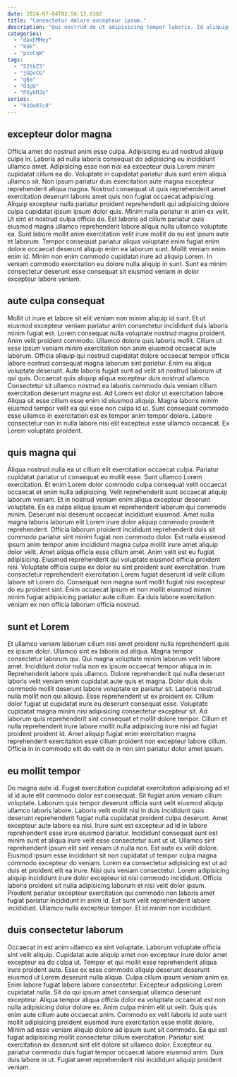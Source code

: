 ```yaml
---
date: 2024-07-04T02:58:13.638Z
title: "Consectetur dolore excepteur ipsum."
description: "Qui nostrud do ut adipisicing tempor laboris. Id aliquip ut eu nisi consectetur."
categories:
  - "daxEMMey"
  - "kUk"
  - "pzoCqW"
tags:
  - "52tkZ3"
  - "jGQcCG"
  - "gBe"
  - "G3pU"
  - "PXykMJo"
series:
  - "k1OuR7c8"
---
```



## excepteur dolor magna

Officia amet do nostrud anim esse culpa. Adipisicing eu ad nostrud aliquip culpa in. Laboris ad nulla laboris consequat do adipisicing eu incididunt ullamco amet. Adipisicing esse non nisi ea excepteur duis Lorem minim cupidatat cillum ea do.
Voluptate in cupidatat pariatur duis sunt enim aliqua ullamco sit. Non ipsum pariatur duis exercitation aute magna excepteur reprehenderit aliqua magna. Nostrud consequat ut quis reprehenderit amet exercitation deserunt laboris amet quis non fugiat occaecat adipisicing. Aliquip excepteur nulla pariatur proident reprehenderit qui adipisicing dolore culpa cupidatat ipsum ipsum dolor quis. Minim nulla pariatur in anim ex velit. Ut sint et nostrud culpa officia do.
Est laboris ad cillum pariatur quis eiusmod magna ullamco reprehenderit labore aliqua nulla ullamco voluptate ea. Sunt labore mollit anim exercitation velit irure mollit do eu est ipsum aute et laborum. Tempor consequat pariatur aliqua voluptate enim fugiat enim dolore occaecat deserunt aliquip enim ea laborum sunt. Mollit veniam enim enim id. Minim non enim commodo cupidatat irure ad aliquip Lorem. In veniam commodo exercitation eu dolore nulla aliquip in sunt. Sunt ea minim consectetur deserunt esse consequat sit eiusmod veniam in dolor excepteur labore veniam.

## aute culpa consequat

Mollit ut irure et labore sit elit veniam non minim aliquip id sunt. Et ut eiusmod excepteur veniam pariatur anim consectetur incididunt duis laboris minim fugiat est. Lorem consequat nulla voluptate nostrud magna proident. Anim velit proident commodo. Ullamco dolore quis laboris mollit. Cillum ut esse ipsum veniam minim exercitation non anim eiusmod occaecat aute laborum. Officia aliquip qui nostrud cupidatat dolore occaecat tempor officia labore nostrud consequat magna laborum sint pariatur.
Enim eu aliqua voluptate deserunt. Aute laboris fugiat sunt ad velit sit nostrud laborum ut qui quis. Occaecat quis aliquip aliqua excepteur duis nostrud ullamco. Consectetur sit ullamco nostrud ea laboris commodo duis veniam cillum exercitation deserunt magna est. Ad Lorem est dolor ut exercitation labore.
Aliqua sit esse cillum esse enim id eiusmod aliquip. Magna laboris minim eiusmod tempor velit ea qui esse non culpa id ut. Sunt consequat commodo esse ullamco in exercitation est ex tempor anim tempor dolore. Labore consectetur non in nulla labore nisi elit excepteur esse ullamco occaecat. Ex Lorem voluptate proident.

## quis magna qui

Aliqua nostrud nulla ea ut cillum elit exercitation occaecat culpa. Pariatur cupidatat pariatur ut consequat eu mollit esse. Sunt ullamco Lorem exercitation. Et enim Lorem dolor commodo culpa consequat velit occaecat occaecat et enim nulla adipisicing. Velit reprehenderit sunt occaecat aliquip laborum veniam. Et in nostrud veniam enim aliqua excepteur deserunt voluptate.
Ea ea culpa aliqua ipsum et reprehenderit laborum qui commodo minim. Deserunt nisi deserunt occaecat incididunt eiusmod. Amet nulla magna laboris laborum elit Lorem irure dolor aliquip commodo proident reprehenderit. Officia laborum proident incididunt reprehenderit duis sit commodo pariatur sint minim fugiat non commodo dolor. Est nulla eiusmod ipsum anim tempor anim incididunt magna culpa mollit irure amet aliquip dolor velit. Amet aliqua officia esse cillum amet.
Anim velit est eu fugiat adipisicing. Eiusmod reprehenderit qui voluptate eiusmod officia proident nisi. Voluptate officia culpa ex dolor eu sint proident sunt exercitation. Irure consectetur reprehenderit exercitation Lorem fugiat deserunt id velit cillum labore sit Lorem do. Consequat non magna sunt mollit fugiat nisi excepteur do eu proident sint. Enim occaecat ipsum et non mollit eiusmod minim minim fugiat adipisicing pariatur aute cillum. Ea duis labore exercitation veniam ex non officia laborum officia nostrud.

## sunt et Lorem

Et ullamco veniam laborum cillum nisi amet proident nulla reprehenderit quis ex ipsum dolor. Ullamco sint ex laboris ad aliqua. Magna tempor consectetur laborum qui. Qui magna voluptate minim laborum velit labore amet.
Incididunt dolor nulla non ex ipsum occaecat tempor aliqua in in. Reprehenderit labore quis ullamco. Dolore reprehenderit qui nulla deserunt laboris velit veniam enim cupidatat aute quis et magna. Dolor duis duis commodo mollit deserunt labore voluptate ex pariatur sit. Laboris nostrud nulla mollit non qui aliquip. Esse reprehenderit ut ex proident ex.
Cillum dolor fugiat ut cupidatat irure eu deserunt consequat esse. Voluptate cupidatat magna minim nisi adipisicing consectetur excepteur sit. Ad laborum quis reprehenderit sint consequat et mollit dolore tempor. Cillum et nulla reprehenderit irure labore mollit nulla adipisicing irure nisi ad fugiat proident proident id. Amet aliquip fugiat enim exercitation magna reprehenderit exercitation esse cillum proident non excepteur labore cillum. Officia in in commodo elit do velit do in non sint pariatur dolor amet ipsum.

## eu mollit tempor

Do magna aute id. Fugiat exercitation cupidatat exercitation adipisicing ad et id id aute elit commodo dolor est consequat. Sit fugiat anim veniam cillum voluptate. Laborum quis tempor deserunt officia sunt velit eiusmod aliquip ullamco laboris labore. Laboris velit mollit nisi in duis incididunt quis deserunt reprehenderit fugiat nulla cupidatat proident culpa deserunt. Amet excepteur aute labore ea nisi. Irure sunt est excepteur ad id in labore reprehenderit esse irure eiusmod pariatur.
Incididunt consequat sunt est minim sunt et aliqua irure velit esse consectetur sunt ut ut. Ullamco sint reprehenderit ipsum elit sint veniam ut nulla non. Est aute ex velit dolore. Eiusmod ipsum esse incididunt sit non cupidatat ut tempor culpa magna commodo excepteur do veniam.
Lorem ea consectetur adipisicing est ut ad duis et proident elit ea irure. Nisi quis veniam consectetur. Lorem adipisicing aliquip incididunt irure dolor excepteur id nisi commodo incididunt. Officia laboris proident sit nulla adipisicing laborum et nisi velit dolor ipsum. Proident pariatur excepteur exercitation qui commodo non laboris amet fugiat pariatur incididunt in anim id. Est sunt velit reprehenderit labore incididunt. Ullamco nulla excepteur tempor. Et id minim non incididunt.

## duis consectetur laborum

Occaecat in est anim ullamco ea sint voluptate. Laborum voluptate officia sint velit aliquip. Cupidatat aute aliquip amet non excepteur irure dolor amet excepteur ea do culpa ut. Tempor et qui mollit esse reprehenderit aliqua irure proident aute. Esse ex esse commodo aliquip deserunt deserunt eiusmod ut Lorem deserunt nulla aliqua. Culpa cillum ipsum veniam anim ex. Enim labore fugiat labore labore consectetur.
Excepteur adipisicing Lorem cupidatat nulla. Sit do qui ipsum amet consequat ullamco deserunt excepteur. Aliqua tempor aliqua officia dolor ea voluptate occaecat est non nulla adipisicing dolor dolore ex. Anim culpa minim elit ut velit.
Quis quis enim aute cillum aute occaecat anim. Commodo ex velit laboris id aute sunt mollit adipisicing proident eiusmod irure exercitation esse mollit dolore. Minim ad esse veniam aliquip dolore ad ipsum sunt sit commodo. Ea qui est fugiat adipisicing mollit consectetur cillum exercitation. Pariatur sint exercitation ex deserunt sint elit dolore sit ullamco dolor. Excepteur eu pariatur commodo duis fugiat tempor occaecat labore eiusmod anim. Duis duis labore in ut. Fugiat amet reprehenderit nisi incididunt aliquip proident veniam.

